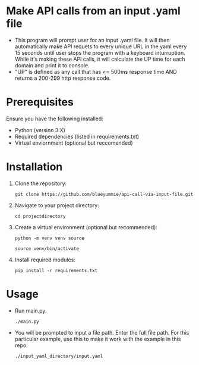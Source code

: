 # Make API calls from an input .yaml file
- This program will prompt user for an input .yaml file.  It will then automatically make API requets to every unique URL in the yaml every 15 seconds until user stops the program with a keyboard inturruption. While it's making these API calls, it will calculate the UP time for each domain and print it to console.
- "UP" is defined as any call that has <= 500ms response time AND returns a 200-299 http response code.

# Prerequisites
Ensure you have the following installed:
- Python (version 3.X)
- Required dependencies (listed in requirements.txt)
- Virtual enviornment (optional but reccomended)

# Installation
1. Clone the repository:
   
   ```git clone https://github.com/blueyummie/api-call-via-input-file.git```
2. Navigate to your project directory:

   ```cd projectdirectory```

3. Create a virtual environment (optional but recommended):

   ```python -m venv venv source```
   
   ```source venv/bin/activate```
4. Install required modules:

   ```pip install -r requirements.txt```

# Usage
- Run main.py.

   ```./main.py```

- You will be prompted to input a file path. Enter the full file path. For this particular example, use this to make it work with the example in this repo:

   ```./input_yaml_directory/input.yaml```
